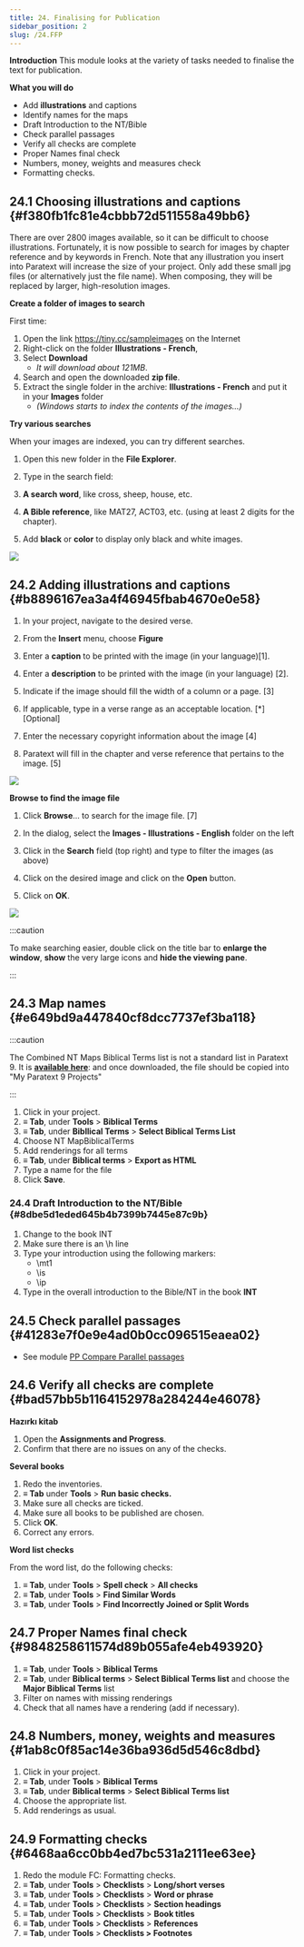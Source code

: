 ```yaml
---
title: 24. Finalising for Publication
sidebar_position: 2
slug: /24.FFP
---
```




**Introduction** This module looks at the variety of tasks needed to finalise the text for publication.


**What you will do**

- Add **illustrations** and captions
- Identify names for the maps
- Draft Introduction to the NT/Bible
- Check parallel passages
- Verify all checks are complete
- Proper Names final check
- Numbers, money, weights and measures check
- Formatting checks.

## 24.1 Choosing illustrations and captions {#f380fb1fc81e4cbbb72d511558a49bb6}


There are over 2800 images available, so it can be difficult to choose illustrations. Fortunately, it is now possible to search for images by chapter reference and by keywords in French. Note that any illustration you insert into Paratext will increase the size of your project. Only add these small jpg files (or alternatively just the file name). When composing, they will be replaced by larger, high-resolution images.


**Create a folder of images to search**


First time:

1. Open the link https://tiny.cc/sampleimages on the Internet
1. Right-click on the folder **Illustrations - French**,
1. Select **Download**
    - _It will download about 121MB_.
1. Search and open the downloaded **zip file**.
1. Extract the single folder in the archive: **Illustrations - French** and put it in your **Images** folder
    - _(Windows starts to index the contents of the images…)_

**Try various searches**


When your images are indexed, you can try different searches.


<div class='notion-row'>
<div class='notion-column' style={{width: 'calc((100% - (min(32px, 4vw) * 1)) * 0.4375)'}}>

1. Open this new folder in the **File Explorer**.

1. Type in the search field:

1. **A search word**, like cross, sheep, house, etc.

1. **A Bible reference**, like MAT27, ACT03, etc. (using at least 2 digits for the chapter).

1. Add **black** or **color** to display only black and white images.

</div><div className='notion-spacer'></div>

<div class='notion-column' style={{width: 'calc((100% - (min(32px, 4vw) * 1)) * 0.5625)'}}>

![](./473766984.png)

</div><div className='notion-spacer'></div>
</div>

## 24.2 Adding illustrations and captions {#b8896167ea3a4f46945fbab4670e0e58}


<div class='notion-row'>
<div class='notion-column' style={{width: 'calc((100% - (min(32px, 4vw) * 1)) * 0.5)'}}>

1. In your project, navigate to the desired verse.

1. From the **Insert** menu, choose **Figure**

1. Enter a **caption** to be printed with the image (in your language)[1].

1. Enter a **description** to be printed with the image (in your language) [2].

1. Indicate if the image should fill the width of a column or a page. [3]

1. If applicable, type in a verse range as an acceptable location. [*] [Optional]

1. Enter the necessary copyright information about the image [4]

1. Paratext will fill in the chapter and verse reference that pertains to the image. [5]

</div><div className='notion-spacer'></div>

<div class='notion-column' style={{width: 'calc((100% - (min(32px, 4vw) * 1)) * 0.5)'}}>

![](./1502129098.png)

</div><div className='notion-spacer'></div>
</div>

**Browse to find the image file**


<div class='notion-row'>
<div class='notion-column' style={{width: 'calc((100% - (min(32px, 4vw) * 1)) * 0.5)'}}>

1. Click **Browse**… to search for the image file. [7]

1. In the dialog, select the **Images - Illustrations - English** folder on the left

1. Click in the **Search** field (top right) and type to filter the images (as above)

1. Click on the desired image and click on the **Open** button.

1. Click on **OK**.

</div><div className='notion-spacer'></div>

<div class='notion-column' style={{width: 'calc((100% - (min(32px, 4vw) * 1)) * 0.5)'}}>

![](./766279506.png)

</div><div className='notion-spacer'></div>
</div>

:::caution

To make searching easier, double click on the title bar to **enlarge the window**, **show** the very large icons and **hide the viewing pane**.

:::




## 24.3 Map names {#e649bd9a447840cf8dcc7737ef3ba118}


:::caution

The Combined NT Maps Biblical Terms list is not a standard list in Paratext 9. It is [**available here**](pathname:///img/CombinedNTMapBiblicalTerms.xml): and once downloaded, the file should be copied into "My Paratext 9 Projects"

:::



1. Click in your project.
1. **≡ Tab**, under **Tools** &gt; **Biblical Terms**
1. **≡ Tab**, under **Bibllical Terms** &gt; **Select Biblical Terms List**
1. Choose NT MapBiblicalTerms
1. Add renderings for all terms
1. **≡ Tab**, under **Biblical terms** &gt; **Export as HTML**
1. Type a name for the file
1. Click **Save**.

### 24.4 Draft Introduction to the NT/Bible {#8dbe5d1eded645b4b7399b7445e87c9b}

1. Change to the book INT
1. Make sure there is an \h line
1. Type your introduction using the following markers:
    - \mt1
    - \is
    - \ip
1. Type in the overall introduction to the Bible/NT in the book **INT**

## 24.5 Check parallel passages {#41283e7f0e9e4ad0b0cc096515eaea02}

- See module [PP Compare Parallel passages](https://sillsdev.github.io/paratext-manual/23.PP)

## 24.6 Verify all checks are complete {#bad57bb5b1164152978a284244e46078}


**Hazırkı kitab**

1. Open the **Assignments and Progress**.
1. Confirm that there are no issues on any of the checks.

**Several books**

1. Redo the inventories.
1. **≡ Tab** under **Tools** &gt; **Run basic checks.**
1. Make sure all checks are ticked.
1. Make sure all books to be published are chosen.
1. Click **OK**.
1. Correct any errors.

**Word list checks**


From the word list, do the following checks:

1. **≡ Tab**, under **Tools** &gt; **Spell check** &gt; **All checks**
1. **≡ Tab**, under **Tools** &gt; **Find Similar Words**
1. **≡ Tab**, under **Tools** &gt; **Find Incorrectly Joined or Split Words**

## 24.7 Proper Names final check {#9848258611574d89b055afe4eb493920}

1. **≡ Tab**, under **Tools** &gt; **Biblical Terms**
1. **≡ Tab**, under **Biblical terms** &gt; **Select Biblical Terms list** and choose the **Major Biblical Terms** list
1. Filter on names with missing renderings
1. Check that all names have a rendering (add if necessary).

## 24.8 Numbers, money, weights and measures {#1ab8c0f85ac14e36ba936d5d546c8dbd}

1. Click in your project.
1. **≡ Tab**, under **Tools** &gt; **Biblical Terms**
1. **≡ Tab**, under **Biblical terms** &gt; **Select Biblical Terms list**
1. Choose the appropriate list.
1. Add renderings as usual.

## 24.9 Formatting checks {#6468aa6cc0bb4ed7bc531a2111ee63ee}

1. Redo the module FC: Formatting checks.
1. **≡ Tab**, under **Tools** &gt; **Checklists** &gt; **Long/short verses**
1. **≡ Tab**, under **Tools** &gt; **Checklists** &gt; **Word or phrase**
1. **≡ Tab**, under **Tools** &gt; **Checklists** &gt; **Section headings**
1. **≡ Tab**, under **Tools** &gt; **Checklists** &gt; **Book titles**
1. **≡ Tab**, under **Tools** &gt; **Checklists** &gt; **References**
1. **≡ Tab**, under **Tools** &gt; **Checklists &gt; Footnotes**
